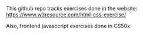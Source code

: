 This github repo tracks exercises done in the website: https://www.w3resource.com/html-css-exercise/

Also, frontend javasccript exercises done in CS50x